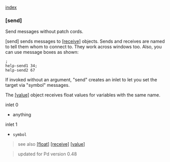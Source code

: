 [index](index.html#general)

### [send]

Send messages without patch cords.

[send] sends messages to [[receive]](receive.html) objects. Sends and receives 
are named to tell them whom to connect to. They work across windows 
too. Also, you can use message boxes as shown:

````
;
help-send1 34;
help-send2 67
````

If invoked without an argument, "send" creates an inlet to let you 
set the target via "symbol" messages.

The [[value]](value.html) object receives float values for variables with the 
same name.

inlet 0

 - anything

inlet 1

- `symbol`

> see also [[float]](float.html) [[receive]](receive.html) [[value]](value.html)

> updated for Pd version 0.48
 


